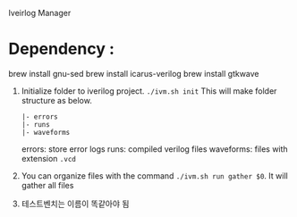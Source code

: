 Iveirlog Manager

# Dependency :

brew install gnu-sed
brew install icarus-verilog
brew install gtkwave

1. Initialize folder to iverilog project.
   `./ivm.sh init`
   This will make folder structure as below.

   ```
   |- errors
   |- runs
   |- waveforms
   ```

   errors: store error logs
   runs: compiled verilog files
   waveforms: files with extension `.vcd`

2. You can organize files with the command `./ivm.sh run gather $0`. It will gather all files

3. 테스트벤치는 이름이 똑같아야 됨
